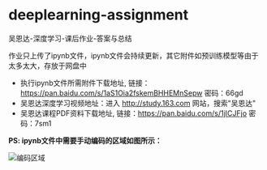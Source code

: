 # deeplearning-assignment

吴恩达-深度学习-课后作业-答案与总结

作业只上传了ipynb文件，ipynb文件会持续更新，其它附件如预训练模型等由于太多太大，存放于网盘中 
- 执行ipynb文件所需附件下载地址, 链接：https://pan.baidu.com/s/1aS1Oia2fskemBHHEMnSepw 密码：66gd
- 吴恩达深度学习视频地址：进入 http://study.163.com 网站，搜索"吴恩达"
- 吴恩达课程PDF资料下载地址, 链接：https://pan.baidu.com/s/1jICJFjo 密码：7sm1

**PS: ipynb文件中需要手动编码的区域如图所示：**

![编码区域](http://hexo-blog-wasim.oss-cn-shenzhen.aliyuncs.com/%E7%BC%96%E7%A0%81%E5%8C%BA%E5%9F%9F.png)
